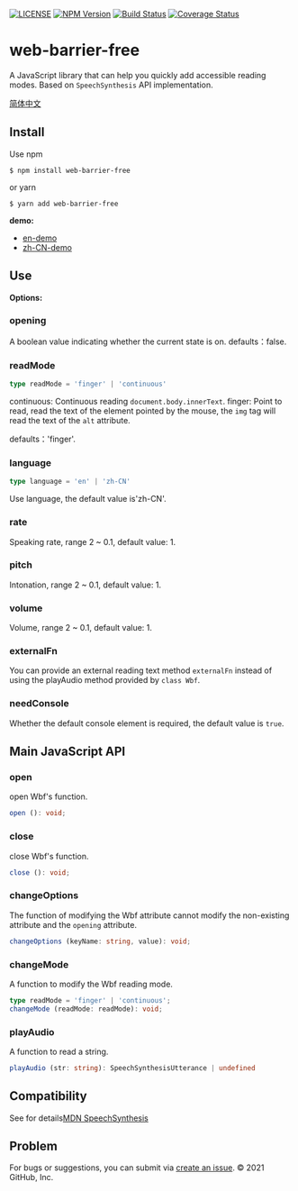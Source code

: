 [![LICENSE](https://img.shields.io/github/license/bubkoo/html-to-image?style=flat-square)](./LICENSE)
[![NPM Version](https://img.shields.io/npm/v/web-barrier-free.svg)](npm-url)
[![Build Status](https://app.travis-ci.com/halodong/web-barrier-free.svg?branch=master)](https://www.travis-ci.com)
[![Coverage Status](https://coveralls.io/repos/github/halodong/web-barrier-free/badge.svg?branch=master)](https://coveralls.io/github/halodong/web-barrier-free?branch=master)

[npm-url]: https://npmjs.org/package/web-barrier-free
# web-barrier-free
A JavaScript library that can help you quickly add accessible reading modes. Based on `SpeechSynthesis` API implementation.

[简体中文](https://github.com/halodong/web-barrier-free/blob/master/README-cn.md)

## Install

Use npm
```
$ npm install web-barrier-free
```
or yarn

```
$ yarn add web-barrier-free
```

**demo:**
- [en-demo](https://codesandbox.io/s/pedantic-stitch-ru1no)
- [zh-CN-demo](https://halodong.github.io/)

## Use

**Options:**

### opening
A boolean value indicating whether the current state is on.
defaults：false.
### readMode
```ts
type readMode = 'finger' | 'continuous'
```
continuous: Continuous reading `document.body.innerText`.
finger: Point to read, read the text of the element pointed by the mouse, the `img` tag will read the text of the `alt` attribute.

defaults：'finger'.
### language
```ts
type language = 'en' | 'zh-CN'
```
Use language, the default value is'zh-CN'.
### rate
Speaking rate, range 2 ~ 0.1, default value: 1.

### pitch
Intonation, range 2 ~ 0.1, default value: 1.

### volume
Volume, range 2 ~ 0.1, default value: 1.

### externalFn
You can provide an external reading text method `externalFn` instead of using the playAudio method provided by `class Wbf`.
### needConsole
Whether the default console element is required, the default value is `true`.

## Main JavaScript API
### open
open Wbf's function.
```typescript
open (): void;
```
### close
close Wbf's function.
```typescript
close (): void; 
```
### changeOptions
The function of modifying the Wbf attribute cannot modify the non-existing attribute and the `opening` attribute.
```typescript
changeOptions (keyName: string, value): void;
```
### changeMode
A function to modify the Wbf reading mode.
```typescript
type readMode = 'finger' | 'continuous';
changeMode (readMode: readMode): void;
```
### playAudio
A function to read a string.
```typescript
playAudio (str: string): SpeechSynthesisUtterance | undefined
```

## Compatibility
See for details[MDN SpeechSynthesis](https://developer.mozilla.org/en-US/docs/Web/API/SpeechSynthesis#browser_compatibility)

## Problem
For bugs or suggestions, you can submit via [create an issue](https://github.com/halodong/web-barrier-free/issues/new).
© 2021 GitHub, Inc.
